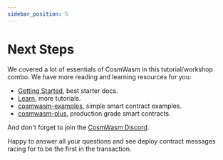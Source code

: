 ```yaml
---
sidebar_position: 5
---
```


# Next Steps

We covered a lot of essentials of CosmWasm in this tutorial/workshop combo. We have more reading and learning resources
for you:

- [Getting Started](/getting-started/intro.md), best starter docs.
- [Learn](/learn/simple-option/intro.md), more tutorials.
- [cosmwasm-examples](https://github.com/CosmWasm/cosmwasm-examples/), simple smart contract examples.
- [cosmwasm-plus](/cw-plus/general/overview.md), production grade smart contracts.

And don't forget to join the [CosmWasm Discord](https://docs.cosmwasm.com/chat).

Happy to answer all your questions and see deploy contract messages racing for to be the first in the transaction.
